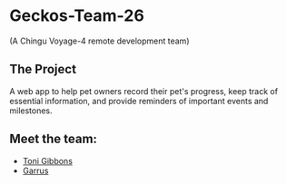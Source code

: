 # Geckos-Team-26  
(A Chingu Voyage-4 remote development team)

## The Project
A web app to help pet owners record their pet's progress, keep track of essential information, and provide reminders of important events and milestones.

## Meet the team:

  * [Toni Gibbons](https://github.com/8thDay)
  * [Garrus](https://github.com/GarrusNapp)
